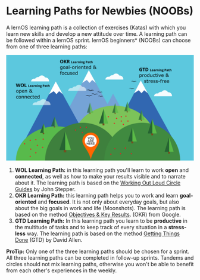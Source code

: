 # Learning Paths for Newbies (NOOBs)

A lernOS learning path is a collection of exercises (Katas) with which you learn new skills and develop a new attitude over time. A learning path can be followed within a lernOS sprint. lernOS beginners* (NOOBs) can choose from one of three learning paths:

![lernOS Lernpfade für Einsteiger*innen](images/lernOS-Learning-Paths.png)

1. **WOL Learning Path:** in this learning path you'll learn to work **open** and **connected**, as well as how to make your results visible and to narrate about it. The learning path is based on the [Working Out Loud Circle Guides](https://workingoutloud.com/de/circle-guides) by John Stepper.
2. **OKR Learning Path:** this learning path helps you to work and learn **goal-oriented** and **focused**. It is not only about everyday goals, but also about the big goals in work and life (Moonshots). The learning path is based on the method [Objectives & Key Results](https://rework.withgoogle.com/guides/set-goals-with-okrs/steps/introduction/). (OKR) from Google.
3. **GTD Learning Path:** In this learning path you learn to be **productive** in the multitude of tasks and to keep track of every situation in a **stress-less** way. The learning path is based on the method [Getting Things Done](https://gettingthingsdone.com/what-is-gtd/) (GTD) by David Allen.

**ProTip:** Only one of the three learning paths should be chosen for a sprint. All three learning paths can be completed in follow-up sprints. Tandems and circles should not mix learning paths, otherwise you won't be able to benefit from each other's experiences in the weekly.
